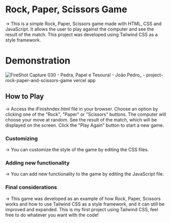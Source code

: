# Rock, Paper, Scissors Game 

-> This is a simple Rock, Paper, Scissors game made with HTML, CSS and JavaScript. It allows the user to play against the computer and see the result of the match. This project was developed using Tailwind CSS as a style framework.

# Demonstration

![FireShot Capture 030 - Pedra, Papel e Tesoura! - João Pedro_ - project-rock-paper-and-scissors-game vercel app](https://user-images.githubusercontent.com/122818137/216374196-842bc0b8-41c7-4972-bc8d-bf0caa16d26c.png)


## How to Play 

-> Access the iFinishndex.html file in your browser. Choose an option by clicking one of the "Rock", "Paper" or "Scissors" buttons. The computer will choose your move at random. See the result of the match, which will be displayed on the screen. Click the "Play Again" button to start a new game. 

### Customizing 

-> You can customize the style of the game by editing the CSS files. 

### Adding new functionality

->  You can add new functionality to the game by editing the JavaScript file.

### Final considerations

-> This game was developed as an example of how Rock, Paper, Scissors works and how to use Tailwind CSS as a style framework, and it can still be improved and expanded. This is my first project using Tailwind CSS, feel free to do whatever you want with the code! 
